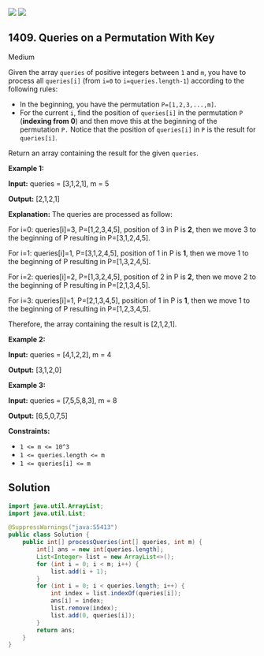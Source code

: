 [![](https://img.shields.io/github/stars/javadev/LeetCode-in-Java?label=Stars&style=flat-square)](https://github.com/javadev/LeetCode-in-Java)
[![](https://img.shields.io/github/forks/javadev/LeetCode-in-Java?label=Fork%20me%20on%20GitHub%20&style=flat-square)](https://github.com/javadev/LeetCode-in-Java/fork)

## 1409\. Queries on a Permutation With Key

Medium

Given the array `queries` of positive integers between `1` and `m`, you have to process all `queries[i]` (from `i=0` to `i=queries.length-1`) according to the following rules:

*   In the beginning, you have the permutation `P=[1,2,3,...,m]`.
*   For the current `i`, find the position of `queries[i]` in the permutation `P` (**indexing from 0**) and then move this at the beginning of the permutation `P.` Notice that the position of `queries[i]` in `P` is the result for `queries[i]`.

Return an array containing the result for the given `queries`.

**Example 1:**

**Input:** queries = [3,1,2,1], m = 5

**Output:** [2,1,2,1]

**Explanation:** The queries are processed as follow:

For i=0: queries[i]=3, P=[1,2,3,4,5], position of 3 in P is **2**, then we move 3 to the beginning of P resulting in P=[3,1,2,4,5]. 

For i=1: queries[i]=1, P=[3,1,2,4,5], position of 1 in P is **1**, then we move 1 to the beginning of P resulting in P=[1,3,2,4,5]. 

For i=2: queries[i]=2, P=[1,3,2,4,5], position of 2 in P is **2**, then we move 2 to the beginning of P resulting in P=[2,1,3,4,5]. 

For i=3: queries[i]=1, P=[2,1,3,4,5], position of 1 in P is **1**, then we move 1 to the beginning of P resulting in P=[1,2,3,4,5]. 

Therefore, the array containing the result is [2,1,2,1].

**Example 2:**

**Input:** queries = [4,1,2,2], m = 4

**Output:** [3,1,2,0]

**Example 3:**

**Input:** queries = [7,5,5,8,3], m = 8

**Output:** [6,5,0,7,5]

**Constraints:**

*   `1 <= m <= 10^3`
*   `1 <= queries.length <= m`
*   `1 <= queries[i] <= m`

## Solution

```java
import java.util.ArrayList;
import java.util.List;

@SuppressWarnings("java:S5413")
public class Solution {
    public int[] processQueries(int[] queries, int m) {
        int[] ans = new int[queries.length];
        List<Integer> list = new ArrayList<>();
        for (int i = 0; i < m; i++) {
            list.add(i + 1);
        }
        for (int i = 0; i < queries.length; i++) {
            int index = list.indexOf(queries[i]);
            ans[i] = index;
            list.remove(index);
            list.add(0, queries[i]);
        }
        return ans;
    }
}
```